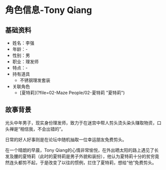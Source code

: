 # 角色信息-Tony Qiang

## 基础资料

* 姓名：李强
* 年龄：-
* 性别：男
* 职业：理发师
* 特点：-
* 持有道具
  * 不锈钢理发套装
* 关联角色
  * [夏特莉](?file=02-Maze People/02-夏特莉 "夏特莉")

## 故事背景

光头中年男子，现实身份理发师，致力于在迷宫中帮人剪头烫头染头赚取物资，口头禅是“相信我，不会出错的”。

日常的好人好事则是在论坛中随机抽取一位幸运朋友免费剪头。

在一个晴朗的早晨，Tony Qiang的心情非常愉悦，在外出晒太阳的路上遇见了长发及腰的夏特莉（此时的夏特莉是男子外貌和装扮），他认为夏特莉十分的贫穷竟然连头都剪不起，于是改变了以往的惯例，拦住了夏特莉，想给“他”免费剪头。
